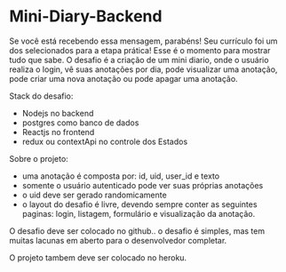 # Mini-Diary-Backend

Se você está recebendo essa mensagem, parabéns!  Seu currículo foi um dos selecionados para a etapa prática! Esse é o momento para mostrar tudo que sabe. O desafio é a criação de um mini diario, onde o usuário realiza o login, vê suas anotações por dia, pode visualizar uma anotação, pode criar uma nova anotação ou pode apagar uma anotação.

Stack do desafio:
 - Nodejs no backend
 - postgres como banco de dados
 - Reactjs no frontend
 - redux ou contextApi no controle dos Estados 

Sobre o projeto:
 - uma anotação é composta por: id, uid, user_id e texto 
 - somente o usuário autenticado pode ver suas próprias anotações
 - o uid deve ser gerado randomicamente 
 - o layout do desafio é livre, devendo sempre conter as seguintes paginas: login, listagem, formulário e visualização da anotação.

O desafio deve ser colocado no github.. o desafio é simples, mas tem muitas lacunas em aberto para o desenvolvedor completar.

O projeto tambem deve ser colocado no heroku.